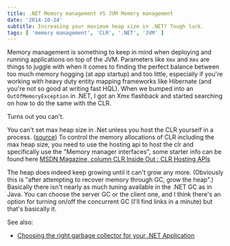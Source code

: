 ```yaml
---
title: .NET Memory management VS JVM Memory management
date: '2014-10-24'
subtitle: Increasing your maximum heap size in .NET? Tough luck.
tags: [ 'memory management', 'CLR', '.NET', 'JVM' ]
---
```

Memory management is something to keep in mind when deploying and running applications on top of the JVM. Parameters like `Xmx` and `Xms` are things to juggle with when it comes to finding the perfect balance between too much memory hogging (at app startup) and too little, especially if you're working with heavy duty entity mapping frameworks like Hibernate (and you're not so good at writing fast HQL). 
When we bumped into an `OutOfMemoryException` in .NET, I got an Xmx flashback and started searching on how to do the same with the CLR. 

Turns out you can't. 

You can't set max heap size in .Net unless you host the CLR yourself in a process. ([source](http://stackoverflow.com/questions/301393/can-i-and-do-i-ever-want-to-set-the-maximum-heap-size-in-net))
To control the memory allocations of CLR including the max heap size, you need to use the hosting api to host the clr and specifically use the "Memory manager interfaces", some starter info can be found here [MSDN Magazine, column CLR Inside Out : CLR Hosting APIs](http://msdn.microsoft.com/en-us/magazine/cc163567.aspx)

The heap does indeed keep growing until it can't grow any more. (Obviously this is "after attempting to recover memory through GC, grow the heap".) Basically there isn't nearly as much tuning available in the .NET GC as in Java. You can choose the server GC or the client one, and I think there's an option for turning on/off the concurrent GC (I'll find links in a minute) but that's basically it.

See also: 
  - [Choosing the right garbage collector for your .NET Application](http://www.atalasoft.com/cs/blogs/rickm/archive/2008/05/14/choosing-the-right-garbage-collector-settings-for-your-application-net-memory-management-part-4.aspx)
